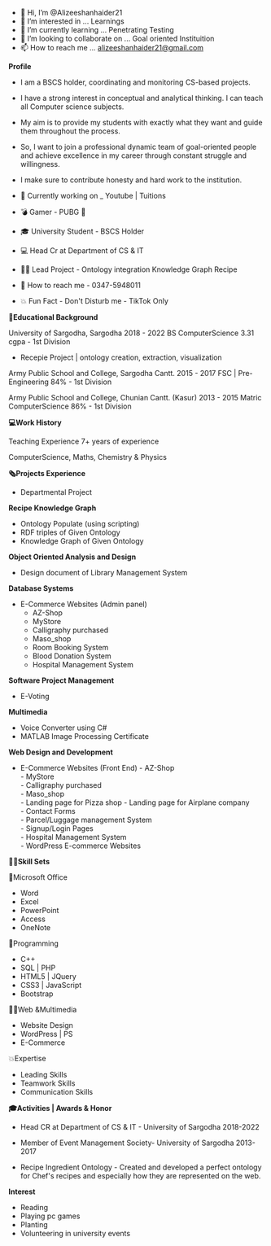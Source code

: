 - 👋 Hi, I’m @Alizeeshanhaider21
- 👀 I’m interested in ... Learnings
- 🌱 I’m currently learning ... Penetrating Testing
- 💞️ I’m looking to collaborate on ... Goal oriented Instituition
- 📫 How to reach me ... alizeeshanhaider21@gmail.com

**Profile**

- I am a BSCS holder, coordinating and monitoring CS-based projects. 
- I have a strong interest in conceptual and analytical thinking. I can teach all Computer science subjects. 
- My aim is to provide my students with exactly what they want and guide them throughout the process. 
- So, I want to join a professional dynamic team of goal-oriented people and achieve excellence in my career through constant struggle and willingness. 
- I make sure to contribute honesty and hard work to the institution.

- 📱 Currently working on _ Youtube | Tuitions 
- 💣 Gamer - PUBG 🔫 
- 🎓 University Student - BSCS Holder 
- 💻 Head Cr at Department of CS & IT 
- 👨‍💻 Lead Project - Ontology integration Knowledge Graph Recipe 
- 💬 How to reach me - 0347-5948011 
- 💥 Fun Fact - Don't Disturb me - TikTok Only

**📙Educational Background**

University of Sargodha, Sargodha    2018 - 2022   BS ComputerScience    3.31 cgpa - 1st Division
-  Recepie Project  | ontology creation, extraction, visualization

Army Public School and College, Sargodha Cantt.   2015 - 2017   FSC | Pre-Engineering   84% - 1st Division

Army Public School and College, Chunian Cantt. (Kasur)    2013 - 2015   Matric ComputerScience    86% - 1st Division

**💻Work History**

Teaching Experience
7+ years of experience 

ComputerScience, Maths, Chemistry & Physics

**🗞Projects Experience**

- Departmental Project

**Recipe Knowledge Graph**

- Ontology Populate (using scripting)         
- RDF triples of Given Ontology
- Knowledge Graph of Given Ontology

**Object Oriented Analysis and Design**

- Design document of Library Management System

**Database Systems**

- E-Commerce Websites (Admin panel)
    - AZ-Shop
    - MyStore  
    - Calligraphy purchased    
    - Maso_shop
    - Room Booking System    
    - Blood Donation System    
    - Hospital Management System

**Software Project Management**

- E-Voting 

**Multimedia**

- Voice Converter using C#                
- MATLAB Image Processing Certificate

**Web Design and Development**

- E-Commerce Websites (Front End)
        - AZ-Shop       
        - MyStore      
        - Calligraphy purchased       
        - Maso_shop     
        - Landing page for Pizza shop
        - Landing page for Airplane company       
        - Contact Forms              
        - Parcel/Luggage management System        
        - Signup/Login Pages     
        - Hospital Management System           
        - WordPress E-commerce Websites

**👨‍💻Skill Sets**

📔Microsoft Office

- Word
- Excel
- PowerPoint
- Access
- OneNote

💾Programming

- C++
- SQL | PHP
- HTML5 | JQuery
- CSS3 | JavaScript
- Bootstrap

👨‍💻Web &Multimedia

- Website Design
- WordPress | PS
- E-Commerce

💥Expertise

- Leading Skills
- Teamwork Skills
- Communication Skills

**🎓Activities | Awards & Honor**

- Head CR at Department of CS & IT - University of Sargodha                     2018-2022                                                           

- Member of Event Management Society- University of Sargodha                    2013-2017                                

- Recipe Ingredient Ontology
        - Created and developed a perfect ontology for Chef's recipes and especially how they are represented  on the web.

**Interest**

- Reading
- Playing pc games
- Planting
- Volunteering in university events









<!---
Alizeeshanhaider21/Alizeeshanhaider21 is a ✨ special ✨ repository because its `README.md` (this file) appears on your GitHub profile.
You can click the Preview link to take a look at your changes.
--->
